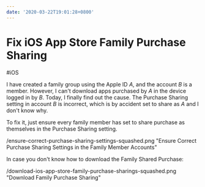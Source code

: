 ```yaml
---
date: '2020-03-22T19:01:28+0800'
---
```


# Fix iOS App Store Family Purchase Sharing

#iOS

I have created a family group using the Apple ID *A*, and the account *B* is a member. However, I can't download apps purchased by *A* in the device logged in by *B*. Today, I finally find out the cause. The Purchase Sharing setting in account *B* is incorrect, which is by accident set to share as *A* and I don't know why.

<!--more-->

To fix it, just ensure every family member has set to share purchase as themselves in the Purchase Sharing setting.

/ensure-correct-purchase-sharing-settings-squashed.png "Ensure Correct Purchase Sharing Settings in the Family Member Accounts"

In case you don't know how to download the Family Shared Purchase:

/download-ios-app-store-family-purchase-sharings-squashed.png "Download Family Purchase Sharing"
